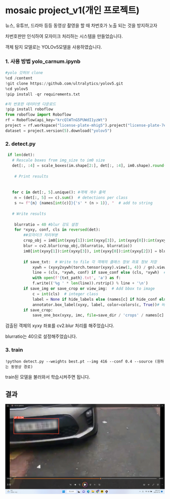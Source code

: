 # mosaic project_v1(개인 프로젝트)

뉴스, 유튜브, 드라마 등등 동영상 촬영을 할 때 차번호가 노출 되는 것을 방지하고자 

차번호판만 인식하여 모자이크 처리하는 시스템을 만들었습니다.

객체 탐지 모델로는 YOLOv5모델을 사용하였습니다.

### 1. 사용 방법 yolo_carnum.ipynb

```python
#yolo 깃허브 clone
%cd /content
!git clone https://github.com/ultralytics/yolov5.git
%cd yolov5
!pip install -qr requirements.txt
```



```python
#차 번호판 데이터셋 다운로드
!pip install roboflow
from roboflow import Roboflow
rf = Roboflow(api_key="krcQlWTnG5PUWdI1yzWt")
project = rf.workspace("license-plate-mhig5").project("license-plate-7egee")
dataset = project.version(5).download("yolov5")
```

### 2. detect.py

```python
 if len(det):
   # Rescale boxes from img_size to im0 size
   det[:, :4] = scale_boxes(im.shape[2:], det[:, :4], im0.shape).round()

    # Print results
                

   for c in det[:, 5].unique(): #객체 개수 출력
    n = (det[:, 5] == c).sum()  # detections per class
    s += f"{n} {names[int(c)]}{'s' * (n > 1)}, "  # add to string

   # Write results

	blurratio = 40 #blur 강도 설정                
    for *xyxy, conf, cls in reversed(det):
        ##모자이크 처리부분
		crop_obj = im0[int(xyxy[1]):int(xyxy[3]), int(xyxy[0]):int(xyxy[2])]
        blur = cv2.blur(crop_obj,(blurratio, blurratio))
        im0[int(xyxy[1]):int(xyxy[3]), int(xyxy[0]):int(xyxy[2])] = blur
        
        if save_txt:  # Write to file 각 객체의 클래스 정보 좌표 정보 저장
            xywh = (xyxy2xywh(torch.tensor(xyxy).view(1, 4)) / gn).view(-1).tolist()  # normalized xywh
            line = (cls, *xywh, conf) if save_conf else (cls, *xywh)  # label format
            with open(f'{txt_path}.txt', 'a') as f:
            f.write(('%g ' * len(line)).rstrip() % line + '\n')
        if save_img or save_crop or view_img:  # Add bbox to image
            c = int(cls)  # integer class
            label = None if hide_labels else (names[c] if hide_conf else f'{names[c]}{conf:.2f}') #바운딩박스 
			annotator.box_label(xyxy, label, color=colors(c, True))# 바운딩 박스 표시
        if save_crop:
			save_one_box(xyxy, imc, file=save_dir / 'crops' / names[c] / f'{p.stem}.jpg', BGR=True)
```

검출된 객체의 xyxy 좌표를 cv2.blur 처리를 해주었습니다.

blurratio는 40으로 설정해주었습니다.



### 3. train

```
!python detect.py --weights best.pt --img 416 --conf 0.4 --source (원하는 동영상 경로)
```

train된 모델을 불러와서 학습시켜주면 됩니다.



## 결과

<img src="https://github.com/2Swon/DeepLearing/blob/main/Project/mosaic_YOLOv5/img/2.png" alt="1">

